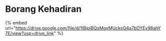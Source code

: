 # Borang Kehadiran

{% embed url="https://drive.google.com/file/d/1IBipiBQxMqxMUcksQ4a7bDYEv98ahY7E/view?usp=drive_link" %}
